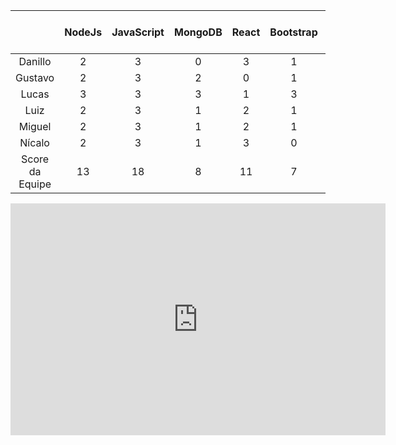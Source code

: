 ||NodeJs|JavaScript|MongoDB|React|Bootstrap|CSS|HTML|Docker|Git|Estratégia ágil|Score do Membro|
|:---:|:---:|:---:|:---:|:---:|:---:|:---:|:---:|:---:|:---:|:---:|:---:|
|Danillo|2|3|0|3|1|4|2|1|4|3|23|
|Gustavo|2|3|2|0|1|3|4|0|3|2|20| 
|Lucas|3|3|3|1|3|4|4|3|4|4|32|
|Luiz|2|3|1|2|1|2|2|1|4|4|22|
|Miguel|2|3|1|2|1|3|3|0|3|4|22| 
|Nícalo|2|3|1|3|0|2|3|1|4|4|23|  
|Score da Equipe|13|18|8|11|7|18|18|6|22|21|	    
								

<iframe width="600" height="371" seamless frameborder="0" scrolling="no" src="https://docs.google.com/spreadsheets/d/e/2PACX-1vQ3Ip4WPvsS8QuR5eWcpLOPBcGsNFUXXG9gVXwei4rKu_ecob8kjDY488sGnxvs5nUJfG0JJRmhEGTu/pubchart?oid=31280741&amp;format=interactive"></iframe>